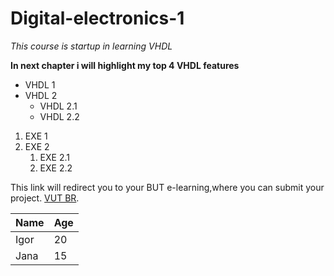# Digital-electronics-1

*This course is startup in learning VHDL*

**In next chapter i will highlight my top 4 VHDL features**

* VHDL 1
* VHDL 2
  * VHDL 2.1
  * VHDL 2.2
  
1. EXE 1
2. EXE 2
   1. EXE 2.1
   1. EXE 2.2
   
This link will redirect you to your BUT e-learning,where you can submit your project. [VUT BR](https://vutbr.cz).

Name         |    Age
------------ | -------------
Igor         | 20
Jana         | 15
